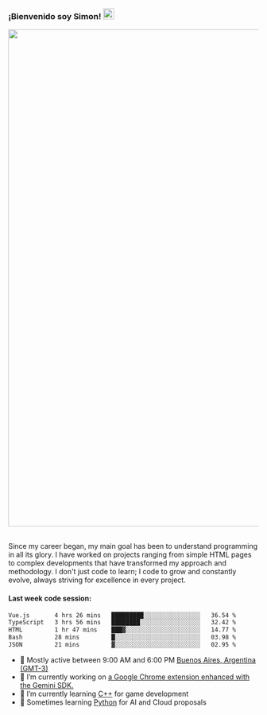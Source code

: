 <h3 align="flex-start"><b>¡Bienvenido soy Simon!&nbsp;</b><img src="https://media.giphy.com/media/hvRJCLFzcasrR4ia7z/giphy.gif" width="22"></h3>

<section>
  <img src="https://raw.githubusercontent.com/saadeghi/saadeghi/master/dino.gif" width="1000">
</section>

<br>
<p>Since my career began, my main goal has been to understand programming in all its glory. I have worked on projects ranging from simple HTML pages to complex developments that have transformed my approach and methodology. I don't just code to learn; I code to grow and constantly evolve, always striving for excellence in every project.</p>

<h4><b>Last week code session: </b></h4>

<!--START_SECTION:waka-->

```txt
Vue.js       4 hrs 26 mins   █████████░░░░░░░░░░░░░░░░   36.54 %
TypeScript   3 hrs 56 mins   ████████░░░░░░░░░░░░░░░░░   32.42 %
HTML         1 hr 47 mins    ███▓░░░░░░░░░░░░░░░░░░░░░   14.77 %
Bash         28 mins         █░░░░░░░░░░░░░░░░░░░░░░░░   03.98 %
JSON         21 mins         ▓░░░░░░░░░░░░░░░░░░░░░░░░   02.95 %
```

<!--END_SECTION:waka-->

- 🚩 Mostly active between 9:00 AM and 6:00 PM <a href=https://onlinealarmkur.com/world/es>Buenos Aires, Argentina (GMT-3)</a>
- 👷 I’m currently working on <a href=https://github.com/snapverse/gemini-snippet-monorepo>a Google Chrome extension enhanced with the Gemini SDK.</a>
- 👴 I’m currently learning <a href=https://images3.memedroid.com/images/UPLOADED755/65f2bce6734f6.webp>C++</a> for game development
- 🐍 Sometimes learning <a href=https://qph.cf2.quoracdn.net/main-qimg-4472b6229cb75bf66ab531f3ebd4f975-lq>Python</a> for AI and Cloud proposals
